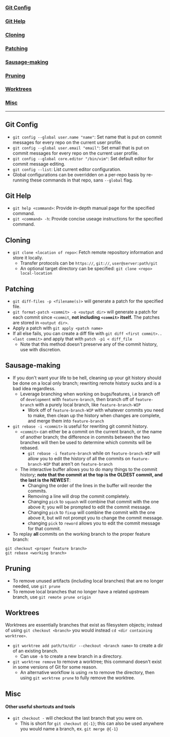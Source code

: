 ### [Git Config](#git-config)
### [Git Help](#git-help)
### [Cloning](#cloning)
### [Patching](#patching)
### [Sausage-making](#sausage-making)
### [Pruning](#sausage-making)
### [Worktrees](#sausage-making)
### [Misc](#misc)

---

## Git Config
* `git config --global user.name "name"`: Set name that is put on commit messages for every repo 
  on the current user profile.
* `git config --global user.email "email"`: Set email that is put on commit messages for every repo 
  on the current user profile.
* `git config --global core.editor "/bin/vim"`: Set default editor for commit message editing.
* `git config --list`: List current editor configuration.
* Global configurations can be overridden on a per-repo basis by re-running these commands in that
  repo, sans `--global` flag.

## Git Help
* `git help <command>`: Provide in-depth manual page for the specified command.
* `git <command> -h`: Provide concise useage instructions for the specified command.

## Cloning
* `git clone <location of repo>`: Fetch remote repository information and store it locally.
    * Transfer protocols can be `https://`, `git://`, `user@server:path/git`
    * An optional target directory can be specified: `git clone <repo> local-location`

## Patching
- `git diff-files -p <filename(s)>` will generate a patch for the specified file.
- `git format-patch <commit> -o <output dir>` will generate a patch for each commit since `<commit`, **not including `<commit>` itself.** The patches are stored in `<output dir>`.
- Apply a patch with `git apply <patch name>`
- If all else fails, you can create a diff file with `git diff <first commit>..<last commit>` and apply that
  with `patch -p1 < diff_file`
    - Note that this method doesn't preserve any of the commit history, use with discretion.

## Sausage-making
- If you don't want your life to be hell, cleaning up your git history should be done on a local only branch; rewriting
  remote history sucks and is a bad idea regardless.
    - Leverage branching when working on bugs/features, i.e branch off of `development` with `feature-branch`, then branch
      off of `feature-branch` with a purely local branch, like `feature-branch-WIP`
      - Work off of `feature-branch-WIP` with whatever commits you need to make, then clean up the history when changes
        are complete, and merge them into `feature-branch`
- `git rebase -i <commit>` is useful for rewriting git commit history.
    - `<commit>` can either be a commit on the current branch, or the name of another branch; the difference in commits
      between the two branches will then be used to determine which commits will be rebased.
        - `git rebase -i feature-branch` while on `feature-branch-WIP` will allow you to edit the history of all the commits
        on `feature-branch-WIP` that aren't on `feature-branch`
    - The interactive buffer allows you to do many things to the commit history; **note that the commit at the top is the
      OLDEST commit, and the last is the NEWEST**:
        - Changing the order of the lines in the buffer will reorder the commits.
        - Removing a line will drop the commit completely.
        - Changing `pick` to `squash` will combine that commit with the one above it; you will be prompted to edit the
          commit message.
        - Changing `pick` to `fixup` will combine the commit with the one above it, but will not prompt you to change
          the commit message.
        - changing `pick` to `reword` allows you to edit the commit message for that commit.
- To replay **all** commits on the working branch to the proper feature branch:
```
git checkout <proper feature branch>
git rebase <working branch>
```

## Pruning
- To remove unused artifacts (including local branches) that are no longer needed, use `git prune`
- To remove local branches that no longer have a related upstream branch, use `git remote prune origin`

## Worktrees
Worktrees are essentially branches that exist as filesystem objects; instead of using `git checkout <branch>` you would
instead `cd <dir containing worktree>`.
- `git worktree add path/to/dir --checkout <branch name>` to create a dir of an existing branch.
	- Can use `-b` to create a new branch in a directory.
- `git worktree remove` to remove a worktree; this command doesn't exist in some versions of Git for some reason.
	- An alternative workflow is using `rm` to remove the directory, then using `git worktree prune` to fully remove the
	  worktree.

## Misc
#### Other useful shortcuts and tools

- `git checkout -` will checkout the last branch that you were on.
	- This is short for `git checkout @{-1}`; this can also be used anywhere you would name a branch, ex. `git merge @{-1}`
